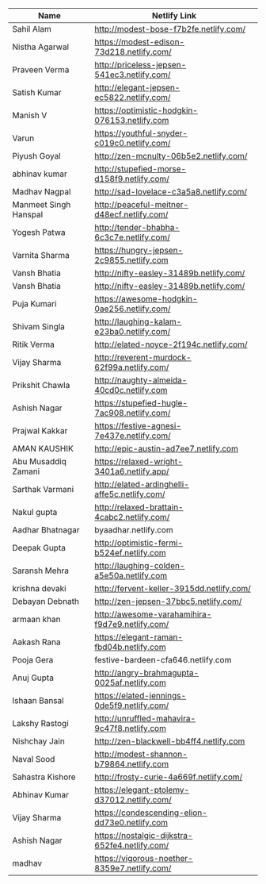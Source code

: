 |Name                 |Netlify Link                                   |
|---------------------|-----------------------------------------------|
|Sahil Alam           |http://modest-bose-f7b2fe.netlify.com/         |
|Nistha Agarwal       |https://modest-edison-73d218.netlify.com/      |
|Praveen Verma        |http://priceless-jepsen-541ec3.netlify.com/    |
|Satish Kumar         |http://elegant-jepsen-ec5822.netlify.com/      |
|Manish V             |https://optimistic-hodgkin-076153.netlify.com  |
|Varun                |https://youthful-snyder-c019c0.netlify.com/    |
|Piyush Goyal         |http://zen-mcnulty-06b5e2.netlify.com/         |
|abhinav kumar        |http://stupefied-morse-d158f9.netlify.com/     |
|Madhav Nagpal        |http://sad-lovelace-c3a5a8.netlify.com/        |
|Manmeet Singh Hanspal|http://peaceful-meitner-d48ecf.netlify.com/    |
|Yogesh Patwa         |http://tender-bhabha-6c3c7e.netlify.com/       |
|Varnita Sharma       |https://hungry-jepsen-2c9855.netlify.com       |
|Vansh Bhatia         |http://nifty-easley-31489b.netlify.com/        |
|Vansh Bhatia         |http://nifty-easley-31489b.netlify.com/        |
|Puja Kumari          |https://awesome-hodgkin-0ae256.netlify.com/    |
|Shivam Singla        |http://laughing-kalam-e23ba0.netlify.com/      |
|Ritik Verma          |http://elated-noyce-2f194c.netlify.com/        |
|Vijay Sharma         |http://reverent-murdock-62f99a.netlify.com/    |
|Prikshit Chawla      |http://naughty-almeida-40cd0c.netlify.com      |
|Ashish Nagar         |https://stupefied-hugle-7ac908.netlify.com/    |
|Prajwal Kakkar       |https://festive-agnesi-7e437e.netlify.com/     |
|AMAN KAUSHIK         |http://epic-austin-ad7ee7.netlify.com          |
|Abu Musaddiq Zamani  |https://relaxed-wright-3401a6.netlify.app/     |
|Sarthak Varmani      |http://elated-ardinghelli-affe5c.netlify.com/  |
|Nakul gupta          |http://relaxed-brattain-4cabc2.netlify.com/    |
|Aadhar Bhatnagar     |byaadhar.netlify.com                           |
|Deepak Gupta         |http://optimistic-fermi-b524ef.netlify.com     |
|Saransh Mehra        |http://laughing-colden-a5e50a.netlify.com      |
|krishna devaki       |http://fervent-keller-3915dd.netlify.com/      |
|Debayan Debnath      |http://zen-jepsen-37bbc5.netlify.com/          |
|armaan khan          |http://awesome-varahamihira-f9d7e9.netlify.com/|
|Aakash Rana          |https://elegant-raman-fbd04b.netlify.com       |
|Pooja Gera           |festive-bardeen-cfa646.netlify.com             |
|Anuj Gupta           |http://angry-brahmagupta-0025af.netlify.com    |
|Ishaan Bansal        |https://elated-jennings-0de5f9.netlify.com/    |
|Lakshy Rastogi       |http://unruffled-mahavira-9c47f8.netlify.com   |
|Nishchay Jain        |http://zen-blackwell-bb4ff4.netlify.com        |
|Naval Sood           |http://modest-shannon-b79864.netlify.com       |
|Sahastra Kishore     |http://frosty-curie-4a669f.netlify.com/        |
|Abhinav Kumar        |https://elegant-ptolemy-d37012.netlify.com/    |
|Vijay Sharma         |https://condescending-elion-dd73e0.netlify.com |
|Ashish Nagar         |https://nostalgic-dijkstra-652fe4.netlify.com/ |
|madhav               |https://vigorous-noether-8359e7.netlify.com/   |

